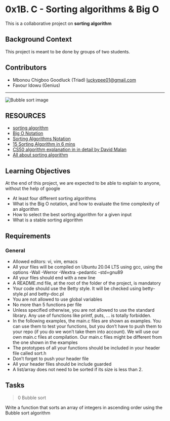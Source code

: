 
# 0x1B. C - Sorting algorithms & Big O

This is a collaborative project on **sorting algorithm**

## Background Context

This project is meant to be done by groups of two students.

## Contributors

- Mbonou Chigboo Goodluck (Triad) <luckypee01@gmail.com>
- Favour Idowu (Genius)


----------------------------------------------

![Bubble sort image](/home/triad/assets/willy-wonka.png)

## RESOURCES

- [sorting algorithm](https://intranet.alxswe.com/rltoken/-j5MKLBlzZAC2RfJ5DTBIg)
- [Big O Notation](https://intranet.alxswe.com/rltoken/WRvrE2BaNVQFssHiUATTrw)
- [Sorting Algorithms Notation](https://intranet.alxswe.com/rltoken/WRvrE2BaNVQFssHiUATTrw)
- [15 Sorting Algorithm in 6 mins](https://intranet.alxswe.com/rltoken/_I0aEvhfJ66Xyob6dd9Utw)
- [CS50 algorithm explanation in in detail by David Malan](https://intranet.alxswe.com/rltoken/Ea93HeEYuNkOL7sGb6zzGg)
- [All about sorting algorithm](https://intranet.alxswe.com/rltoken/21X_eaj5RGcLIL9mZv2sqw)

## Learning Objectives

At the end of this project, we are expected to be able to explain to anyone, without the help of google

- At least four different sorting algorithms
- What is the Big O notation, and how to evaluate the time complexity of an algorithm
- How to select the best sorting algorithm for a given input
- What is a stable sorting algorithm

## Requirements

### General

- Allowed editors: vi, vim, emacs
- All your files will be compiled on Ubuntu 20.04 LTS using gcc, using the options -Wall -Werror -Wextra -pedantic -std=gnu89
- All your files should end with a new line
- A README.md file, at the root of the folder of the project, is mandatory
- Your code should use the Betty style. It will be checked using betty-style.pl and betty-doc.pl
- You are not allowed to use global variables
- No more than 5 functions per file
- Unless specified otherwise, you are not allowed to use the standard library. Any use of functions like printf, puts, … is totally forbidden.
- In the following examples, the main.c files are shown as examples. You can use them to test your functions, but you don’t have to push them to your repo (if you do we won’t take them into account). We will use our own main.c files at compilation. Our main.c files might be different from the one shown in the examples
- The prototypes of all your functions should be included in your header file called sort.h
- Don’t forget to push your header file
- All your header files should be include guarded
- A list/array does not need to be sorted if its size is less than 2.

## Tasks

> 0 Bubble sort

Write a function that sorts an array of integers in ascending order using the Bubble sort algorithm

